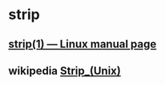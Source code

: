 # strip



## [strip(1) — Linux manual page](https://man7.org/linux/man-pages/man1/strip.1.html)



## wikipedia [Strip_(Unix)](https://en.wikipedia.org/wiki/Strip_(Unix))